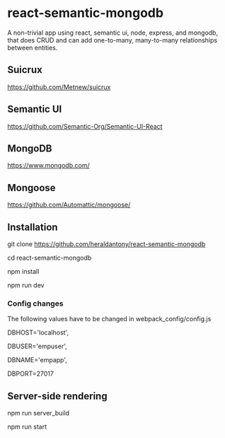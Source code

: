 # react-semantic-mongodb
A non-trivial app using react, semantic ui, node, express, and mongodb, that does CRUD and can add one-to-many, many-to-many relationships between entities.

## Suicrux
https://github.com/Metnew/suicrux

## Semantic UI
https://github.com/Semantic-Org/Semantic-UI-React

## MongoDB
https://www.mongodb.com/

## Mongoose
https://github.com/Automattic/mongoose/


## Installation
git clone https://github.com/heraldantony/react-semantic-mongodb

cd react-semantic-mongodb

npm install

npm run dev


### Config changes
The following values have to be changed in webpack_config/config.js

 DBHOST='localhost',
 
 DBUSER='empuser',
 
 DBNAME='empapp',
 
 DBPORT=27017
 

## Server-side rendering
npm run server_build

npm run start

